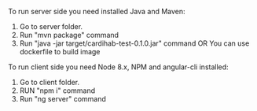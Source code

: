To run server side you need installed Java and Maven:
1. Go to server folder.
2. Run "mvn package" command
3. Run "java -jar target/cardihab-test-0.1.0.jar" command
OR
You can use dockerfile to build image

To run client side you need Node 8.x, NPM and angular-cli installed:
1. Go to client folder.
3. RUN "npm i" command
2. Run "ng server" command


